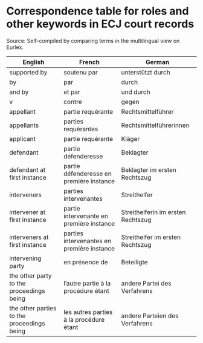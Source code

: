 # Correspondence table for roles and other keywords in ECJ court records

Source: Self-compiled by comparing terms in the multilingual view on Eurlex.

| English                                    | French                                     | German                             |
| ------------------------------------------ | ------------------------------------------ | ---------------------------------- |
| supported by                               | soutenu par                                | unterstützt durch                  |
| by                                         | par                                        | durch                              |
| and by                                     | et par                                     | und durch                          |
| v                                          | contre                                     | gegen                              |
| appellant                                  | partie requérante                          | Rechtsmittelführer                 |
| appellants                                 | parties requérantes                        | Rechtsmittelführerinnen            |
| applicant                                  | partie requérante                          | Kläger                             |
| defendant                                  | partie défenderesse                        | Beklagter                          |
| defendant at first instance                | partie défenderesse en première instance   | Beklagter im ersten Rechtszug      |
| interveners                                | parties intervenantes                      | Streithelfer                       |
| intervener at first instance               | partie intervenante en première instance   | Streithelferin im ersten Rechtszug |
| interveners at first instance              | parties intervenantes en première instance | Streithelfer im ersten Rechtszug   |
| intervening party                          | en présence de                             | Beteiligte                         |
| the other party to the proceedings being   | l’autre partie à la procédure étant        | andere Partei des Verfahrens       |
| the other parties to the proceedings being | les autres parties à la procédure étant    | andere Parteien des Verfahrens     |

